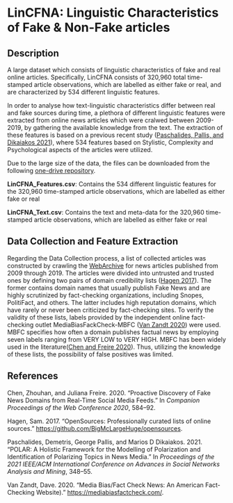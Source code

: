 # LinCFNA: Linguistic Characteristics of Fake & Non-Fake articles


## Description

A large dataset which consists of linguistic characteristics of fake and
real online articles. Specifically, LinCFNA consists of 320,960 total
time-stamped article observations, which are labelled as either fake or
real, and are characterized by 534 different linguistic features.

In order to analyse how text-linguistic characteristics differ between
real and fake sources during time, a plethora of different linguistic
features were extracted from online news articles which were cralwed
between 2009-2019, by gathering the available knowledge from the text.
The extraction of these features is based on a previous recent study
([Paschalides, Pallis, and Dikaiakos 2021](#references)), where 534 features based on
Stylistic, Complexity and Psychological aspects of the articles were
utilized.

Due to the large size of the data, the files can be downloaded from the following [one-drive repository](https://cutt.ly/PVSdTM8). 

**LinCFNA_Features.csv**: Contains the 534 different linguistic features for the 320,960 time-stamped article observations, which are labelled as either fake or real

**LinCFNA_Text.csv**: Contains the text and meta-data for the 320,960 time-stamped article observations, which are labelled as either fake or real

## Data Collection and Feature Extraction

Regarding the Data Collection process, a list of collected articles was
constructed by crawling the [WebArchive](https://web.archive.org/) for
news articles published from 2009 through 2019. The articles were
divided into untrusted and trusted ones by defining two pairs of domain
credibility lists ([Hagen 2017](#references)). The former contains domain names that
usually publish Fake News and are highly scrutinized by fact-checking
organizations, including Snopes, PolitiFact, and others. The latter
includes high reputation domains, which have rarely or never been
criticized by fact-checking sites. To verify the validity of these
lists, labels provided by the independent online fact-checking outlet
MediaBiasFackCheck-MBFC ([Van Zandt 2020](#references)) were used. MBFC specifies
how often a domain publishes factual news by employing seven labels
ranging from VERY LOW to VERY HIGH. MBFC has been widely used in the
literature([Chen and Freire 2020](#references)). Thus, utilizing the knowledge of these
lists, the possibility of false positives was limited.

## References

Chen, Zhouhan, and Juliana Freire. 2020. “Proactive Discovery of Fake
News Domains from Real-Time Social Media Feeds.” In *Companion
Proceedings of the Web Conference 2020*, 584–92.

Hagen, Sam. 2017. “<span class="nocase">OpenSources: Professionally
curated lists of online sources</span>.”
<https://github.com/BigMcLargeHuge/opensources>.

Paschalides, Demetris, George Pallis, and Marios D Dikaiakos. 2021.
“POLAR: A Holistic Framework for the Modelling of Polarization and
Identification of Polarizing Topics in News Media.” In *Proceedings of
the 2021 IEEE/ACM International Conference on Advances in Social
Networks Analysis and Mining*, 348–55.

Van Zandt, Dave. 2020. “Media Bias/Fact Check News: An American
Fact-Checking Website).” <https://mediabiasfactcheck.com/>.
